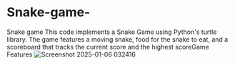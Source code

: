 # Snake-game-
Snake game 
This code implements a Snake Game using Python's turtle library. The game features a moving snake, food for the snake to eat, and a scoreboard that tracks the current score and the highest scoreGame Features
![Screenshot 2025-01-06 032416](https://github.com/user-attachments/assets/6e3509e8-eb5e-4dd2-8fba-4070187378d0)

